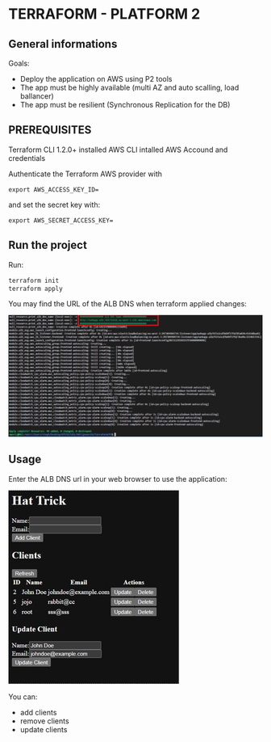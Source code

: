 # TERRAFORM - PLATFORM 2

## General informations

Goals:
- Deploy the application on AWS using P2 tools
- The app must be highly available (multi AZ and auto scalling, load ballancer)
- The app must be resilient (Synchronous Replication for the DB)


## PREREQUISITES
Terraform CLI 1.2.0+ installed
AWS CLI intalled
AWS Accound and credentials

Authenticate the Terraform AWS provider with
```
export AWS_ACCESS_KEY_ID=
```

and set the secret key with:
```
export AWS_SECRET_ACCESS_KEY=
```

## Run the project
Run:
```
terraform init
terraform apply
```

You may find the URL of the ALB DNS when terraform applied changes:

![Alt text](image.png)

## Usage

Enter the ALB DNS url in your web browser to use the application:

![Alt text](image-1.png)

You can:
- add clients
- remove clients
- update clients

